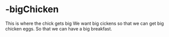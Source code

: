 # -bigChicken
This is where the chick gets big
We want big cickens so that we can get big chicken eggs.
So that we can have a big breakfast.
